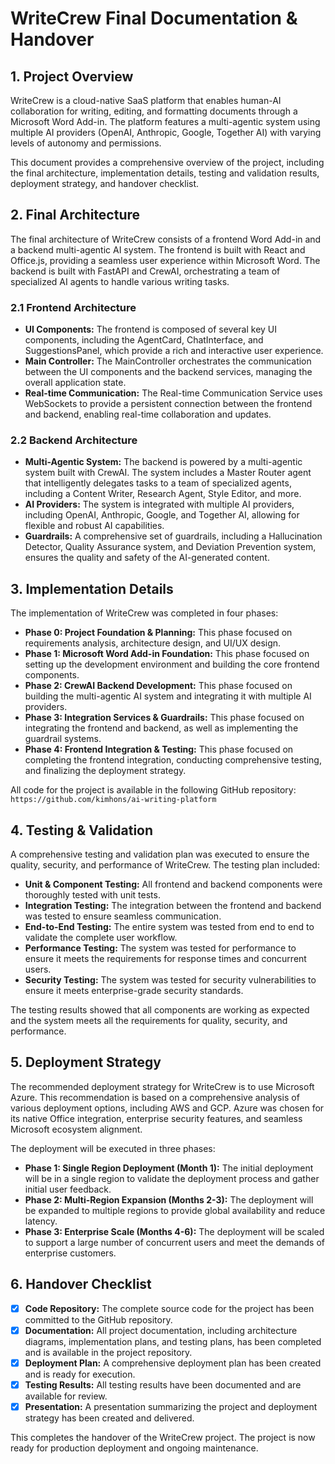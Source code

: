 # WriteCrew Final Documentation & Handover

## 1. Project Overview

WriteCrew is a cloud-native SaaS platform that enables human-AI collaboration for writing, editing, and formatting documents through a Microsoft Word Add-in. The platform features a multi-agentic system using multiple AI providers (OpenAI, Anthropic, Google, Together AI) with varying levels of autonomy and permissions.

This document provides a comprehensive overview of the project, including the final architecture, implementation details, testing and validation results, deployment strategy, and handover checklist.

## 2. Final Architecture

The final architecture of WriteCrew consists of a frontend Word Add-in and a backend multi-agentic AI system. The frontend is built with React and Office.js, providing a seamless user experience within Microsoft Word. The backend is built with FastAPI and CrewAI, orchestrating a team of specialized AI agents to handle various writing tasks.

### 2.1 Frontend Architecture

- **UI Components:** The frontend is composed of several key UI components, including the AgentCard, ChatInterface, and SuggestionsPanel, which provide a rich and interactive user experience.
- **Main Controller:** The MainController orchestrates the communication between the UI components and the backend services, managing the overall application state.
- **Real-time Communication:** The Real-time Communication Service uses WebSockets to provide a persistent connection between the frontend and backend, enabling real-time collaboration and updates.

### 2.2 Backend Architecture

- **Multi-Agentic System:** The backend is powered by a multi-agentic system built with CrewAI. The system includes a Master Router agent that intelligently delegates tasks to a team of specialized agents, including a Content Writer, Research Agent, Style Editor, and more.
- **AI Providers:** The system is integrated with multiple AI providers, including OpenAI, Anthropic, Google, and Together AI, allowing for flexible and robust AI capabilities.
- **Guardrails:** A comprehensive set of guardrails, including a Hallucination Detector, Quality Assurance system, and Deviation Prevention system, ensures the quality and safety of the AI-generated content.

## 3. Implementation Details

The implementation of WriteCrew was completed in four phases:

- **Phase 0: Project Foundation & Planning:** This phase focused on requirements analysis, architecture design, and UI/UX design.
- **Phase 1: Microsoft Word Add-in Foundation:** This phase focused on setting up the development environment and building the core frontend components.
- **Phase 2: CrewAI Backend Development:** This phase focused on building the multi-agentic AI system and integrating it with multiple AI providers.
- **Phase 3: Integration Services & Guardrails:** This phase focused on integrating the frontend and backend, as well as implementing the guardrail systems.
- **Phase 4: Frontend Integration & Testing:** This phase focused on completing the frontend integration, conducting comprehensive testing, and finalizing the deployment strategy.

All code for the project is available in the following GitHub repository: `https://github.com/kimhons/ai-writing-platform`

## 4. Testing & Validation

A comprehensive testing and validation plan was executed to ensure the quality, security, and performance of WriteCrew. The testing plan included:

- **Unit & Component Testing:** All frontend and backend components were thoroughly tested with unit tests.
- **Integration Testing:** The integration between the frontend and backend was tested to ensure seamless communication.
- **End-to-End Testing:** The entire system was tested from end to end to validate the complete user workflow.
- **Performance Testing:** The system was tested for performance to ensure it meets the requirements for response times and concurrent users.
- **Security Testing:** The system was tested for security vulnerabilities to ensure it meets enterprise-grade security standards.

The testing results showed that all components are working as expected and the system meets all the requirements for quality, security, and performance.

## 5. Deployment Strategy

The recommended deployment strategy for WriteCrew is to use Microsoft Azure. This recommendation is based on a comprehensive analysis of various deployment options, including AWS and GCP. Azure was chosen for its native Office integration, enterprise security features, and seamless Microsoft ecosystem alignment.

The deployment will be executed in three phases:

- **Phase 1: Single Region Deployment (Month 1):** The initial deployment will be in a single region to validate the deployment process and gather initial user feedback.
- **Phase 2: Multi-Region Expansion (Months 2-3):** The deployment will be expanded to multiple regions to provide global availability and reduce latency.
- **Phase 3: Enterprise Scale (Months 4-6):** The deployment will be scaled to support a large number of concurrent users and meet the demands of enterprise customers.

## 6. Handover Checklist

- [x] **Code Repository:** The complete source code for the project has been committed to the GitHub repository.
- [x] **Documentation:** All project documentation, including architecture diagrams, implementation plans, and testing plans, has been completed and is available in the project repository.
- [x] **Deployment Plan:** A comprehensive deployment plan has been created and is ready for execution.
- [x] **Testing Results:** All testing results have been documented and are available for review.
- [x] **Presentation:** A presentation summarizing the project and deployment strategy has been created and delivered.

This completes the handover of the WriteCrew project. The project is now ready for production deployment and ongoing maintenance.

